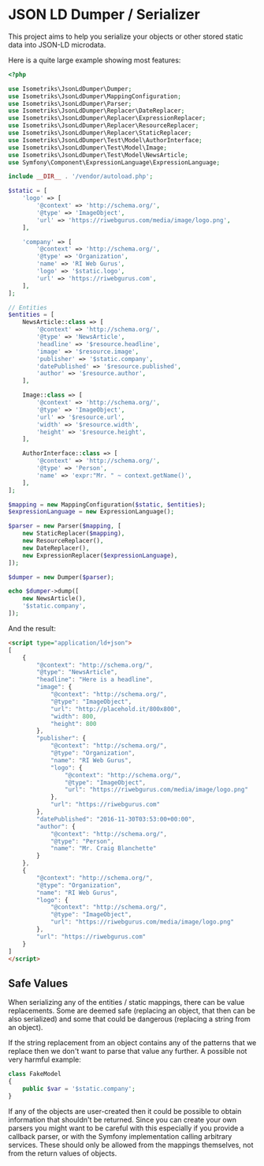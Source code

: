 JSON LD Dumper / Serializer
===========================

This project aims to help you serialize your objects or other stored static
data into JSON-LD microdata.

Here is a quite large example showing most features:

```php
<?php

use Isometriks\JsonLdDumper\Dumper;
use Isometriks\JsonLdDumper\MappingConfiguration;
use Isometriks\JsonLdDumper\Parser;
use Isometriks\JsonLdDumper\Replacer\DateReplacer;
use Isometriks\JsonLdDumper\Replacer\ExpressionReplacer;
use Isometriks\JsonLdDumper\Replacer\ResourceReplacer;
use Isometriks\JsonLdDumper\Replacer\StaticReplacer;
use Isometriks\JsonLdDumper\Test\Model\AuthorInterface;
use Isometriks\JsonLdDumper\Test\Model\Image;
use Isometriks\JsonLdDumper\Test\Model\NewsArticle;
use Symfony\Component\ExpressionLanguage\ExpressionLanguage;

include __DIR__ . '/vendor/autoload.php';

$static = [
    'logo' => [
        '@context' => 'http://schema.org/',
        '@type' => 'ImageObject',
        'url' => 'https://riwebgurus.com/media/image/logo.png',
    ],

    'company' => [
        '@context' => 'http://schema.org/',
        '@type' => 'Organization',
        'name' => 'RI Web Gurus',
        'logo' => '$static.logo',
        'url' => 'https://riwebgurus.com',
    ],
];

// Entities
$entities = [
    NewsArticle::class => [
        '@context' => 'http://schema.org/',
        '@type' => 'NewsArticle',
        'headline' => '$resource.headline',
        'image' => '$resource.image',
        'publisher' => '$static.company',
        'datePublished' => '$resource.published',
        'author' => '$resource.author',
    ],

    Image::class => [
        '@context' => 'http://schema.org/',
        '@type' => 'ImageObject',
        'url' => '$resource.url',
        'width' => '$resource.width',
        'height' => '$resource.height',
    ],

    AuthorInterface::class => [
        '@context' => 'http://schema.org/',
        '@type' => 'Person',
        'name' => 'expr:"Mr. " ~ context.getName()',
    ],
];

$mapping = new MappingConfiguration($static, $entities);
$expressionLanguage = new ExpressionLanguage();

$parser = new Parser($mapping, [
    new StaticReplacer($mapping),
    new ResourceReplacer(),
    new DateReplacer(),
    new ExpressionReplacer($expressionLanguage),
]);

$dumper = new Dumper($parser);

echo $dumper->dump([
    new NewsArticle(),
    '$static.company',
]);
```

And the result:

```html
<script type="application/ld+json">
[
    {
        "@context": "http://schema.org/",
        "@type": "NewsArticle",
        "headline": "Here is a headline",
        "image": {
            "@context": "http://schema.org/",
            "@type": "ImageObject",
            "url": "http://placehold.it/800x800",
            "width": 800,
            "height": 800
        },
        "publisher": {
            "@context": "http://schema.org/",
            "@type": "Organization",
            "name": "RI Web Gurus",
            "logo": {
                "@context": "http://schema.org/",
                "@type": "ImageObject",
                "url": "https://riwebgurus.com/media/image/logo.png"
            },
            "url": "https://riwebgurus.com"
        },
        "datePublished": "2016-11-30T03:53:00+00:00",
        "author": {
            "@context": "http://schema.org/",
            "@type": "Person",
            "name": "Mr. Craig Blanchette"
        }
    },
    {
        "@context": "http://schema.org/",
        "@type": "Organization",
        "name": "RI Web Gurus",
        "logo": {
            "@context": "http://schema.org/",
            "@type": "ImageObject",
            "url": "https://riwebgurus.com/media/image/logo.png"
        },
        "url": "https://riwebgurus.com"
    }
]
</script>
```

Safe Values
-----------

When serializing any of the entities / static mappings, there can be value
replacements. Some are deemed safe (replacing an object, that then can be also
serialized) and some that could be dangerous (replacing a string from an object).

If the string replacement from an object contains any of the patterns that we
replace then we don't want to parse that value any further. A possible not very
harmful example:

```php
class FakeModel
{
    public $var = '$static.company';
}
```

If any of the objects are user-created then it could be possible to obtain
information that shouldn't be returned. Since you can create your own parsers
you might want to be careful with this especially if you provide a callback
parser, or with the Symfony implementation calling arbitrary services. These
should only be allowed from the mappings themselves, not from the return values
of objects.